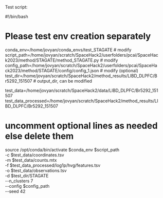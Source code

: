 Test script:

#!/bin/bash

# Please test env creation separately
conda_env=/home/jovyan/conda_envs/test_STAGATE # modify
script_path=/home/jovyan/scratch/SpaceHack2/userfolders/pcai/SpaceHack2023/method/STAGATE/method_STAGATE.py # modify
config_path=/home/jovyan/scratch/SpaceHack2/userfolders/pcai/SpaceHack2023/method/STAGATE/config/config_1.json # modify (optional)
test_dir=/home/jovyan/scratch/SpaceHack2/method_results/LIBD_DLPFC/Br5292_151507 # output_dir, can be modified

test_data=/home/jovyan/scratch/SpaceHack2/data/LIBD_DLPFC/Br5292_151507
test_data_processed=/home/jovyan/scratch/SpaceHack2/method_results/LIBD_DLPFC/Br5292_151507


# uncomment optional lines as needed else delete them
source /opt/conda/bin/activate $conda_env
$script_path \
-c $test_data/coordinates.tsv \
-m $test_data/counts.mtx \
-f $test_data_processed/log1p/hvg/features.tsv \
-o $test_data/observations.tsv \
-d $test_dir/STAGATE \
--n_clusters 7 \
--config $config_path \
--seed 42 
